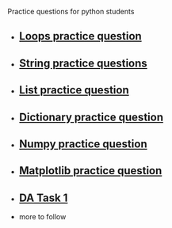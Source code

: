 Practice questions for python students

- ## [Loops practice question](https://github.com/digipodium/Digipodium-Python-Practice-questions/blob/main/loops.md)
- ## [String practice questions](https://github.com/digipodium/Digipodium-Python-Practice-questions/blob/main/Strings.md)
- ## [List practice question](https://github.com/digipodium/Digipodium-Python-Practice-questions/blob/main/lists.md)
- ## [Dictionary practice question](https://github.com/digipodium/Digipodium-Python-Practice-questions/blob/main/dictionary.md)
- ## [Numpy practice question](https://github.com/digipodium/Digipodium-Python-Practice-questions/blob/main/numpy.md)
- ## [Matplotlib practice question](https://github.com/digipodium/Digipodium-Python-Practice-questions/blob/main/matplotlib.md)
- ## [DA Task 1](https://github.com/digipodium/Digipodium-Python-Practice-questions/blob/main/da_task1.md)
- more to follow
